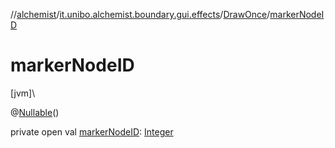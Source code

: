 //[alchemist](../../../index.md)/[it.unibo.alchemist.boundary.gui.effects](../index.md)/[DrawOnce](index.md)/[markerNodeID](marker-node-i-d.md)

# markerNodeID

[jvm]\

@[Nullable](https://docs.oracle.com/javase/8/docs/api/javax/annotation/Nullable.html)()

private open val [markerNodeID](marker-node-i-d.md): [Integer](https://docs.oracle.com/javase/8/docs/api/java/lang/Integer.html)

